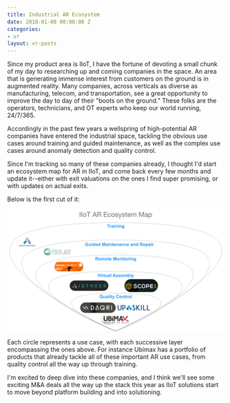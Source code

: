 ```yaml
---
title: Industrial AR Ecosystem
date: 2018-01-08 00:00:00 Z
categories:
- vr
layout: vr-posts
---
```


Since my product area is IIoT, I have the fortune of devoting a small chunk of my day to researching up and coming companies in the space. An area that is generating immense interest from customers on the ground is in augmented reality. Many companies, across verticals as diverse as manufacturing, telecom, and transportation, see a great opportunity to improve the day to day of their "boots on the ground." These folks are the operators, technicians, and OT experts who keep our world running, 24/7/365.  

Accordingly in the past few years a wellspring of high-potential AR companies have entered the industrial space, tackling the obvious use cases around training and guided maintenance, as well as the complex use cases around anomaly detection and quality control. 

Since I'm tracking so many of these companies already, I thought I'd start an ecosystem map for AR in IIoT, and come back every few months and update it--either with exit valuations on the ones I find super promising, or with updates on actual exits. 

Below is the first cut of it:

<p align="center">
	<img src="/visual-assets/industrial-ar-ecosystem.png" class="img-responsive"/>
</p>

Each circle represents a use case, with each successive layer encompassing the ones above. For instance Ubimax has a portfolio of products that already tackle all of these important AR use cases, from quality control all the way up through training. 

I'm excited to deep dive into these companies, and I think we'll see some exciting M&A deals all the way up the stack this year as IIoT solutions start to move beyond platform building and into solutioning.